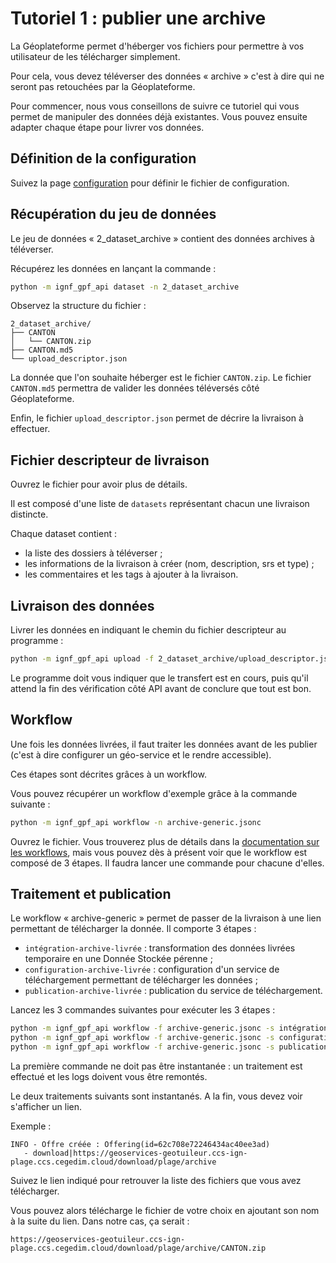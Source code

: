 # Tutoriel 1 : publier une archive

La Géoplateforme permet d'héberger vos fichiers pour permettre à vos utilisateur de les télécharger simplement.

Pour cela, vous devez téléverser des données « archive » c'est à dire qui ne seront pas retouchées par la Géoplateforme.

Pour commencer, nous vous conseillons de suivre ce tutoriel qui vous permet de manipuler des données déjà existantes. Vous pouvez ensuite adapter chaque étape pour livrer vos données.

## Définition de la configuration

Suivez la page [configuration](configuration.md) pour définir le fichier de configuration.

## Récupération du jeu de données

Le jeu de données « 2_dataset_archive » contient des données archives à téléverser.

Récupérez les données en lançant la commande :

```sh
python -m ignf_gpf_api dataset -n 2_dataset_archive
```

Observez la structure du fichier :

```
2_dataset_archive/
├── CANTON
│   └── CANTON.zip
├── CANTON.md5
└── upload_descriptor.json
```

La donnée que l'on souhaite héberger est le fichier `CANTON.zip`. Le fichier `CANTON.md5` permettra de valider les données téléversés côté Géoplateforme.

Enfin, le fichier `upload_descriptor.json` permet de décrire la livraison à effectuer.

## Fichier descripteur de livraison

Ouvrez le fichier pour avoir plus de détails.

Il est composé d'une liste de `datasets` représentant chacun une livraison distincte.

Chaque dataset contient :
* la liste des dossiers à téléverser ;
* les informations de la livraison à créer (nom, description, srs et type) ;
* les commentaires et les tags à ajouter à la livraison.

## Livraison des données

Livrer les données en indiquant le chemin du fichier descripteur au programme :

```sh
python -m ignf_gpf_api upload -f 2_dataset_archive/upload_descriptor.json
```

Le programme doit vous indiquer que le transfert est en cours, puis qu'il attend la fin des vérification côté API avant de conclure que tout est bon.

## Workflow

Une fois les données livrées, il faut traiter les données avant de les publier (c'est à dire configurer un géo-service et le rendre accessible).

Ces étapes sont décrites grâces à un workflow.

Vous pouvez récupérer un workflow d'exemple grâce à la commande suivante :

```sh
python -m ignf_gpf_api workflow -n archive-generic.jsonc
```

Ouvrez le fichier. Vous trouverez plus de détails dans la [documentation sur les workflows](workflow.md), mais vous pouvez dès à présent voir que le workflow est composé de 3 étapes. Il faudra lancer une commande pour chacune d'elles.

## Traitement et publication

Le workflow « archive-generic » permet de passer de la livraison à une lien permettant de télécharger la donnée. Il comporte 3 étapes :
* `intégration-archive-livrée` : transformation des données livrées temporaire en une Donnée Stockée pérenne ;
* `configuration-archive-livrée` : configuration d'un service de téléchargement permettant de télécharger les données ;
* `publication-archive-livrée` : publication du service de téléchargement.

Lancez les 3 commandes suivantes pour exécuter les 3 étapes :

```sh
python -m ignf_gpf_api workflow -f archive-generic.jsonc -s intégration-archive-livrée
python -m ignf_gpf_api workflow -f archive-generic.jsonc -s configuration-archive-livrée
python -m ignf_gpf_api workflow -f archive-generic.jsonc -s publication-archive-livrée
```

La première commande ne doit pas être instantanée : un traitement est effectué et les logs doivent vous être remontés.

Le deux traitements suivants sont instantanés. A la fin, vous devez voir s'afficher un lien.

Exemple :

```
INFO - Offre créée : Offering(id=62c708e72246434ac40ee3ad)
   - download|https://geoservices-geotuileur.ccs-ign-plage.ccs.cegedim.cloud/download/plage/archive
```

Suivez le lien indiqué pour retrouver la liste des fichiers que vous avez télécharger.

Vous pouvez alors télécharge le fichier de votre choix en ajoutant son nom à la suite du lien. Dans notre cas, ça serait :

```
https://geoservices-geotuileur.ccs-ign-plage.ccs.cegedim.cloud/download/plage/archive/CANTON.zip
```
